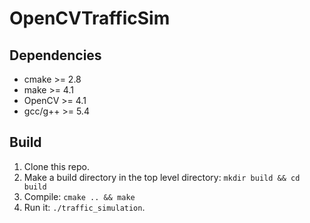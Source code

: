 # OpenCVTrafficSim

## Dependencies

- cmake >= 2.8
- make >= 4.1
- OpenCV >= 4.1
- gcc/g++ >= 5.4

## Build

1. Clone this repo.
2. Make a build directory in the top level directory: `mkdir build && cd build`
3. Compile: `cmake .. && make`
4. Run it: `./traffic_simulation`.

